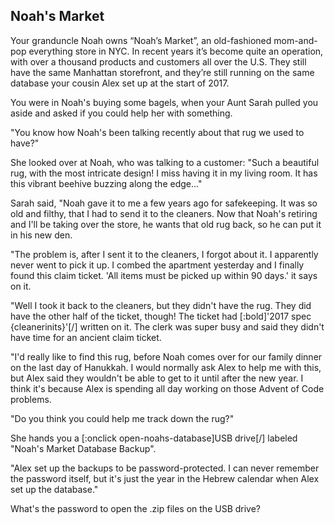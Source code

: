 ## Noah's Market

Your granduncle Noah owns “Noah’s Market”, an old-fashioned mom-and-pop everything store in NYC.  In recent years it’s become quite an operation, with over a thousand products and customers all over the U.S.  They still have the same Manhattan storefront, and they’re still running on the same database your cousin Alex set up at the start of 2017.

You were in Noah's buying some bagels, when your Aunt Sarah pulled you aside and asked if you could help her with something.

"You know how Noah's been talking recently about that rug we used to have?"

She looked over at Noah, who was talking to a customer: "Such a beautiful rug, with the most intricate design!  I miss having it in my living room.  It has this vibrant beehive buzzing along the edge..."

Sarah said, "Noah gave it to me a few years ago for safekeeping.  It was so old and filthy, that I had to send it to the cleaners.  Now that Noah's retiring and I'll be taking over the store, he wants that old rug back, so he can put it in his new den.

"The problem is, after I sent it to the cleaners, I forgot about it.  I apparently never went to pick it up.  I combed the apartment yesterday and I finally found this claim ticket.  'All items must be picked up within 90 days.' it says on it.

"Well I took it back to the cleaners, but they didn't have the rug.  They did have the other half of the ticket, though!  The ticket had [:bold]'2017 spec {cleanerinits}'[/] written on it.  The clerk was super busy and said they didn't have time for an ancient claim ticket.

"I'd really like to find this rug, before Noah comes over for our family dinner on the last day of Hanukkah.  I would normally ask Alex to help me with this, but Alex said they wouldn't be able to get to it until after the new year.  I think it's because Alex is spending all day working on those Advent of Code problems.

"Do you think you could help me track down the rug?"

She hands you a [:onclick open-noahs-database]USB drive[/] labeled "Noah's Market Database Backup".

"Alex set up the backups to be password-protected.  I can never remember the password itself, but it's just the year in the Hebrew calendar when Alex set up the database."

What's the password to open the .zip files on the USB drive?
